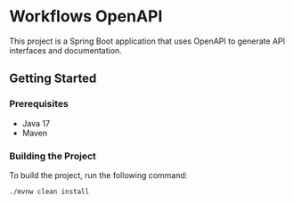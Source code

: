 # Workflows OpenAPI

This project is a Spring Boot application that uses OpenAPI to generate API interfaces and documentation.

## Getting Started

### Prerequisites

- Java 17
- Maven

### Building the Project

To build the project, run the following command:

```sh
./mvnw clean install
```